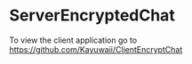 # ServerEncryptedChat
To view the client application go to https://github.com/Kayuwaii/ClientEncryptChat
